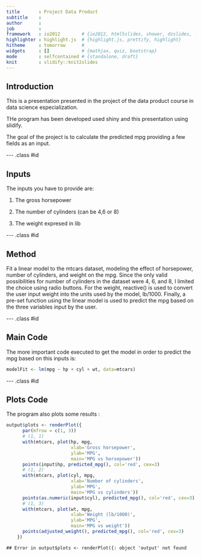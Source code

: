 ```yaml
---
title       : Project Data Product
subtitle    : 
author      : 
job         : 
framework   : io2012        # {io2012, html5slides, shower, dzslides, ...}
highlighter : highlight.js  # {highlight.js, prettify, highlight}
hitheme     : tomorrow      # 
widgets     : []            # {mathjax, quiz, bootstrap}
mode        : selfcontained # {standalone, draft}
knit        : slidify::knit2slides
---
```


## Introduction

This is a presentation presented in the project of the data product course in data science especialization. 

THe program has been developed used shiny and this presentation using slidify.

The goal of the project is to calculate the predicted mpg providing a few fields as an input.

--- .class #id 

## Inputs

The inputs you have to provide are:

1. The gross horsepower

2. The number of cylinders (can be 4,6 or 8)

3. The weight expresed in lib


--- .class #id 

## Method

Fit a linear model to the mtcars dataset, modeling the effect of horsepower, number of cylinders, and weight on the mpg. Since the only valid possibilities for number of cylinders in the dataset were 4, 6, and 8, I limited the choice using radio buttons. For the weight, reactive() is used to convert the user input weight into the units used by the model, lb/1000. Finally, a pre-set function using the linear model is used to predict the mpg based on the three variables input by the user.

--- .class #id 

## Main Code


The more important code executed to get the model in order to predict the mpg based on this inputs is:


```r
modelFit <- lm(mpg ~ hp + cyl + wt, data=mtcars)
```

--- .class #id 

## Plots Code

The program also plots some results :

```r
output$plots <- renderPlot({
      par(mfrow = c(1, 3))
      # (1, 1)
      with(mtcars, plot(hp, mpg,
                        xlab='Gross horsepower',
                        ylab='MPG',
                        main='MPG vs horsepower'))
      points(input$hp, predicted_mpg(), col='red', cex=3)                 
      # (1, 2)
      with(mtcars, plot(cyl, mpg,
                        xlab='Number of cylinders',
                        ylab='MPG',
                        main='MPG vs cylinders'))
      points(as.numeric(input$cyl), predicted_mpg(), col='red', cex=3)  
      # (1, 3)
      with(mtcars, plot(wt, mpg,
                        xlab='Weight (lb/1000)',
                        ylab='MPG',
                        main='MPG vs weight'))
      points(adjusted_weight(), predicted_mpg(), col='red', cex=3)  
    })
```

```
## Error in output$plots <- renderPlot({: object 'output' not found
```

